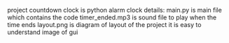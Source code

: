 project countdown clock is python alarm clock
details:
main.py is main file which contains the code
timer_ended.mp3 is sound file to play when the time ends
layout.png is diagram of layout of the project it is easy to understand image of gui
